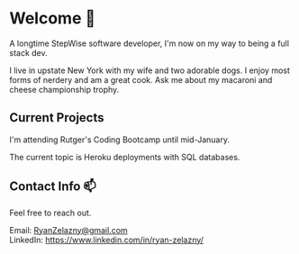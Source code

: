 # Welcome 👋

A longtime StepWise software developer, I'm now on my way to being a full stack dev.  

I live in upstate New York with my wife and two adorable dogs. I enjoy most forms of nerdery and am a great cook. Ask me about my macaroni and cheese championship trophy.

## Current Projects
I'm attending Rutger's Coding Bootcamp until mid-January.  

The current topic is Heroku deployments with SQL databases. 

## Contact Info 📫
Feel free to reach out.
 
 Email: RyanZelazny@gmail.com  
 LinkedIn: https://www.linkedin.com/in/ryan-zelazny/
